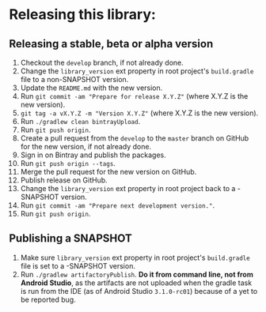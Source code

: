 # Releasing this library:

## Releasing a stable, beta or alpha version

1. Checkout the `develop` branch, if not already done.
2. Change the `library_version` ext property in root project's `build.gradle`
file to a non-SNAPSHOT version.
3. Update the `README.md` with the new version.
4. Run `git commit -am "Prepare for release X.Y.Z"`
(where X.Y.Z is the new version).
5. `git tag -a vX.Y.Z -m "Version X.Y.Z"` (where X.Y.Z is the new version).
6. Run `./gradlew clean bintrayUpload`.
7. Run `git push origin`.
8. Create a pull request from the `develop` to the `master` branch on GitHub for the new version, if not already done.
9. Sign in on Bintray and publish the packages.
10. Run `git push origin --tags`.
11. Merge the pull request for the new version on GitHub.
12. Publish release on GitHub.
13. Change the `library_version` ext property in root project back to a
-SNAPSHOT version.
14. Run `git commit -am "Prepare next development version."`.
15. Run `git push origin`.

## Publishing a SNAPSHOT

1. Make sure `library_version` ext property in root project's `build.gradle`
file is set to a -SNAPSHOT version.
2. Run `./gradlew artifactoryPublish`. **Do it from command line,
not from Android Studio**, as the artifacts are not uploaded when the
gradle task is run from the IDE (as of Android Studio `3.1.0-rc01`) because
of a yet to be reported bug.
